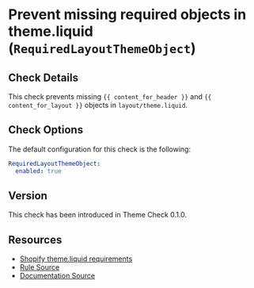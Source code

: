 # Prevent missing required objects in theme.liquid (`RequiredLayoutThemeObject`)

## Check Details

This check prevents missing `{{ content_for_header }}` and `{{ content_for_layout }}` objects in `layout/theme.liquid`.

## Check Options

The default configuration for this check is the following:

```yaml
RequiredLayoutThemeObject:
  enabled: true
```

## Version

This check has been introduced in Theme Check 0.1.0.

## Resources

- [Shopify theme.liquid requirements][themeliquid]
- [Rule Source][codesource]
- [Documentation Source][docsource]

[codesource]: /lib/platformos_check/checks/required_layout_theme_object.rb
[docsource]: /docs/checks/required_layout_theme_object.md
[themeliquid]: https://shopify.dev/docs/themes/theme-templates/theme-liquid
